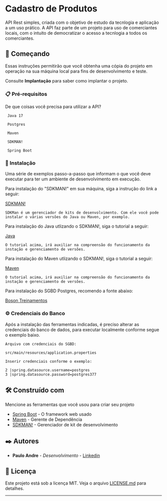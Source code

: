 # Cadastro de Produtos

API Rest simples, criada com o objetivo de estudo da tecnlogia e aplicação a um uso prático. A API faz parte de um projeto para uso de comerciantes locais, com o intuito de democratizar o acesso a tecnlogia a todos os comerciantes.

## 🚀 Começando

Essas instruções permitirão que você obtenha uma cópia do projeto em operação na sua máquina local para fins de desenvolvimento e teste.

Consulte **Implantação** para saber como implantar o projeto.

### 📋 Pré-requisitos

De que coisas você precisa para utilizar a API?

```
 Java 17
 
 Postgres
 
 Maven
 
 SDKMAN!
 
 Spring Boot
```

### 🔧 Instalação

Uma série de exemplos passo-a-passo que informam o que você deve executar para ter um ambiente de desenvolvimento em execução.

Para instalação do "SDKMAN!" em sua máquina, siga a instrução do link a seguir:

[SDKMAN!](https://sdkman.io/install) 

```
SDKMan é um gerenciador de kits de desenvolvimento. Com ele você pode instalar o várias versões do Java ou Maven, por exemplo.
```

Para instalação do Java utlizando o SDKMAN!, siga o tutorial a seguir:

[Java](https://medium.com/@luksrn/dica-sdkman-gerenciador-de-sdks-na-plataforma-java-dd594fb538f4) 

```
O tutorial acima, irá auxiliar na compreensão do funcionamento da instação e gerenciamento de versões. 
```

Para instalação do Maven utlizando o SDKMAN!, siga o tutorial a seguir:

[Maven](https://franciscochaves.com.br/blog/instale-o-maven-com-sdkman) 

```
O tutorial acima, irá auxiliar na compreensão do funcionamento da instação e gerenciamento de versões. 
```
Para instalação do SGBD Postgres, recomendo a fonte abaixo:

[Boson Treinamentos](https://www.youtube.com/watch?v=Z_SPrzlT4Fc&list=PLucm8g_ezqNoAkYKXN_zWupyH6hQCAwxY) 




### ⚙️ Credenciais do Banco

Após a instalação das ferramentas indicadas, é preciso alterar as credenciais do banco de dados, para executar localmente conforme segue o exemplo baixo.

```
Arquivo com credenciais do SGBD: 

src/main/resources/application.properties

Inserir credenciais conforme o exemplo: 

2 |spring.datasource.username=postgres
3 |spring.datasource.password=postgres377

```

## 🛠️ Construído com

Mencione as ferramentas que você usou para criar seu projeto

* [Spring Boot](https://spring.io/) - O framework web usado
* [Maven](https://maven.apache.org/) - Gerente de Dependência
* [SDKMAN!](https://sdkman.io/) - Gerenciador de kit de desenvolvimento




## ✒️ Autores

* **Paulo Andre** - *Desenvolvimento* - [Linkedin](https://www.linkedin.com/in/paulo-andr%C3%A9-mendes-costa/)


## 📄 Licença

Este projeto está sob a licença MIT. Veja o arquivo [LICENSE.md]([https://github.com/pauloandremendes/CadastroProduto/blob/main/LICENSE](https://github.com/pauloandremendes/CadastroCliente/blob/feature/IniciandoProjeto/LICENSE)) para detalhes.



---
